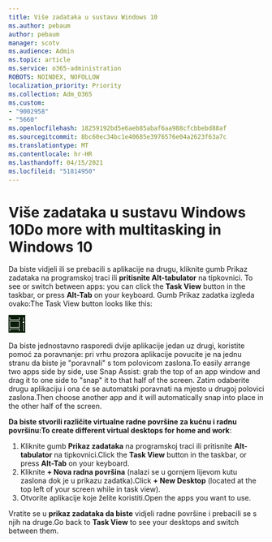 ```yaml
---
title: Više zadataka u sustavu Windows 10
ms.author: pebaum
author: pebaum
manager: scotv
ms.audience: Admin
ms.topic: article
ms.service: o365-administration
ROBOTS: NOINDEX, NOFOLLOW
localization_priority: Priority
ms.collection: Adm_O365
ms.custom:
- "9002958"
- "5660"
ms.openlocfilehash: 18259192bd5e6aeb85abaf6aa988cfcbbebd88af
ms.sourcegitcommit: 8bc60ec34bc1e40685e3976576e04a2623f63a7c
ms.translationtype: MT
ms.contentlocale: hr-HR
ms.lasthandoff: 04/15/2021
ms.locfileid: "51814950"
---
```

# <a name="do-more-with-multitasking-in-windows-10"></a><span data-ttu-id="4269f-102">Više zadataka u sustavu Windows 10</span><span class="sxs-lookup"><span data-stu-id="4269f-102">Do more with multitasking in Windows 10</span></span>

<span data-ttu-id="4269f-103">Da biste vidjeli ili se prebacili s aplikacije na drugu, kliknite gumb Prikaz zadataka na programskoj traci ili **pritisnite Alt-tabulator** na tipkovnici. </span><span class="sxs-lookup"><span data-stu-id="4269f-103">To see or switch between apps: you can click the **Task View** button in the taskbar, or press **Alt-Tab** on your keyboard.</span></span> <span data-ttu-id="4269f-104">Gumb Prikaz zadatka izgleda ovako:</span><span class="sxs-lookup"><span data-stu-id="4269f-104">The Task View button looks like this:</span></span>

![Gumb Prikaz zadatka](media/task-view.png)

<span data-ttu-id="4269f-106">Da biste jednostavno rasporedi dvije aplikacije jedan uz drugi, koristite pomoć za poravnanje: pri vrhu prozora aplikacije povucite je na jednu stranu da biste je "poravnali" s tom polovicom zaslona.</span><span class="sxs-lookup"><span data-stu-id="4269f-106">To easily arrange two apps side by side, use Snap Assist: grab the top of an app window and drag it to one side to "snap" it to that half of the screen.</span></span> <span data-ttu-id="4269f-107">Zatim odaberite drugu aplikaciju i ona će se automatski poravnati na mjesto u drugoj polovici zaslona.</span><span class="sxs-lookup"><span data-stu-id="4269f-107">Then choose another app and it will automatically snap into place in the other half of the screen.</span></span>

<span data-ttu-id="4269f-108">**Da biste stvorili različite virtualne radne površine za kućnu i radnu površinu:**</span><span class="sxs-lookup"><span data-stu-id="4269f-108">**To create different virtual desktops for home and work**:</span></span>

1. <span data-ttu-id="4269f-109">Kliknite gumb **Prikaz zadataka** na programskoj traci ili pritisnite **Alt-tabulator** na tipkovnici.</span><span class="sxs-lookup"><span data-stu-id="4269f-109">Click the **Task View** button in the taskbar, or press **Alt-Tab** on your keyboard.</span></span>
2. <span data-ttu-id="4269f-110">Kliknite **+ Nova radna površina** (nalazi se u gornjem lijevom kutu zaslona dok je u prikazu zadatka).</span><span class="sxs-lookup"><span data-stu-id="4269f-110">Click **+ New Desktop** (located at the top left of your screen while in task view).</span></span>
3. <span data-ttu-id="4269f-111">Otvorite aplikacije koje želite koristiti.</span><span class="sxs-lookup"><span data-stu-id="4269f-111">Open the apps you want to use.</span></span> 

<span data-ttu-id="4269f-112">Vratite se u **prikaz zadataka da biste** vidjeli radne površine i prebacili se s njih na druge.</span><span class="sxs-lookup"><span data-stu-id="4269f-112">Go back to **Task View** to see your desktops and switch between them.</span></span>
